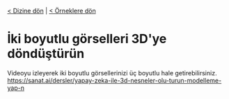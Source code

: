 <a href="/">< Dizine dön</a> | <a href="/ornekler">< Örneklere dön</a>

# İki boyutlu görselleri 3D'ye döndüştürün

Videoyu izleyerek iki boyutlu görsellerinizi üç boyutlu hale getirebilirsiniz.
https://sanat.ai/dersler/yapay-zeka-ile-3d-nesneler-olu-turun-modelleme-yap-n